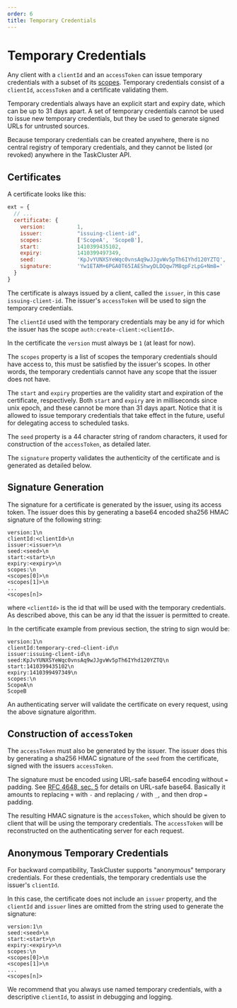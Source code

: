 ```yaml
---
order: 6
title: Temporary Credentials
---
```

Temporary Credentials
=====================

Any client with a `clientId` and an `accessToken` can issue temporary
credentials with a subset of its [scopes](scopes). Temporary credentials consist of
a `clientId`, `accessToken` and a certificate validating them.

Temporary credentials always have an explicit start and expiry date, which can
be up to 31 days apart. A set of temporary credentials cannot be used to issue
new temporary credentials, but they be used to generate signed URLs for
untrusted sources.

Because temporary credentials can be created anywhere, there is no central
registry of temporary credentials, and they cannot be listed (or revoked)
anywhere in the TaskCluster API.

Certificates
------------

A certificate looks like this:

```js
ext = {
  // ...
  certificate: {
    version:          1,
    issuer:           "issuing-client-id",
    scopes:           ['ScopeA', 'ScopeB'],
    start:            1410399435102,
    expiry:           1410399497349,
    seed:             'KpJvYUNXSYeWqc0vnsAq9wJJgvWv5pTh6IYhd120YZTQ',
    signature:        'Yw1ETAM+6PGA0T65IAEShwyDLDQqw7M8qpFzLpG+Nm8='
  }
}
```

The certificate is always issued by a client, called the `issuer`, in this case `issuing-client-id`.
The issuer's `accessToken` will be used to sign the temporary credentials.

The `clientId` used with the temporary credentials may be any id for which the
issuer has the scope `auth:create-client:<clientId>`.

In the certificate the `version` must always be `1` (at least for now).

The `scopes` property is a list of scopes the temporary credentials should have
access to, this must be satisfied by the issuer's scopes.  In other words, the
temporary credentials cannot have any scope that the issuer does not have.

The `start` and `expiry` properties are the validity start and expiration of the
certificate, respectively. Both `start` and `expiry` are in milliseconds since
unix epoch, and these cannot be more than 31 days apart. Notice that it is
allowed to issue temporary credentials that take effect in the future, useful
for delegating access to scheduled tasks.

The `seed` property is a 44 character string of random characters, it used for
construction of the `accessToken`, as detailed later.

The `signature` property validates the authenticity of the certificate and is
generated as detailed below.

Signature Generation
--------------------

The signature for a certificate is generated by the issuer, using its access
token.  The issuer does this by generating a base64 encoded sha256 HMAC
signature of the following string:
```
version:1\n
clientId:<clientId>\n
issuer:<issuer>\n
seed:<seed>\n
start:<start>\n
expiry:<expiry>\n
scopes:\n
<scopes[0]>\n
<scopes[1]>\n
...
<scopes[n]>
```

where `<clientId>` is the id that will be used with the temporary credentials.
As described above, this can be any id that the issuer is permitted to create.

In the certificate example from previous section, the string to sign would be:

```
version:1\n
clientId:temporary-cred-client-id\n
issuer:issuing-client-id\n
seed:KpJvYUNXSYeWqc0vnsAq9wJJgvWv5pTh6IYhd120YZTQ\n
start:1410399435102\n
expiry:1410399497349\n
scopes:\n
ScopeA\n
ScopeB
```

An authenticating server will validate the certificate on every request, using
the above signature algorithm.

Construction of `accessToken`
--------------------------------------

The `accessToken` must also be generated by the issuer.  The issuer does this
by generating a sha256 HMAC signature of the `seed` from the certificate,
signed with the issuers `accessToken`.

The signature must be encoded using URL-safe base64 encoding without `=`
padding. See [RFC 4648, sec. 5](http://tools.ietf.org/html/rfc4648#section-5)
for details on URL-safe base64. Basically it amounts to replacing `+` with `-`
and replacing `/` with `_`, and then drop `=` padding.

The resulting HMAC signature is the `accessToken`, which should be given to
client that will be using the temporary credentials. The `accessToken` will be
reconstructed on the authenticating server for each request.

Anonymous Temporary Credentials
-------------------------------

For backward compatibility, TaskCluster supports "anonymous" temporary
credentials.  For these credentials, the temporary credentials use the issuer's
`clientId`.

In this case, the certificate does not include an `issuer` property, and the
`clientId` and `issuer` lines are omitted from the string used to generate the
signature:

```
version:1\n
seed:<seed>\n
start:<start>\n
expiry:<expiry>\n
scopes:\n
<scopes[0]>\n
<scopes[1]>\n
...
<scopes[n]>
```

We recommend that you always use named temporary credentials, with a
descriptive `clientId`, to assist in debugging and logging.
